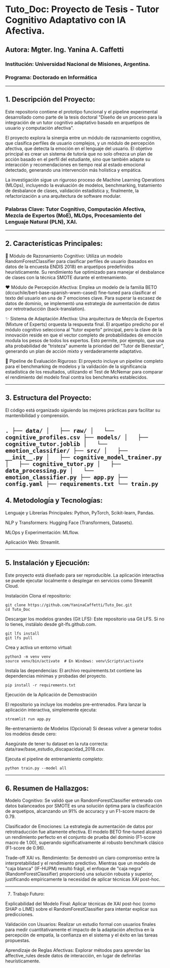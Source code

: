 # Tuto_Doc: Proyecto de Tesis - Tutor Cognitivo Adaptativo con IA Afectiva.

## Autora: Mgter. Ing. Yanina A. Caffetti

### Institución: Universidad Nacional de Misiones, Argentina.

### Programa: Doctorado en Informática

---

## 1. Descripción del Proyecto:
   
Este repositorio contiene el prototipo funcional y el pipeline experimental desarrollado como parte de la tesis doctoral "Diseño de un proceso para la integración de un tutor cognitivo adaptativo basado en arquetipos de usuario y computación afectiva".

El proyecto explora la sinergia entre un módulo de razonamiento cognitivo, que clasifica perfiles de usuario complejos, y un módulo de percepción afectiva, que detecta la emoción en el lenguaje del usuario. El objetivo principal es crear un sistema de tutoría que no solo ofrezca un plan de acción basado en el perfil del estudiante, sino que también adapte su interacción y recomendaciones en tiempo real al estado emocional detectado, generando una intervención más holística y empática.

La investigación sigue un riguroso proceso de Machine Learning Operations (MLOps), incluyendo la evaluación de modelos, benchmarking, tratamiento de desbalance de clases, validación estadística y, finalmente, la refactorización a una arquitectura de software modular.

### Palabras Clave: Tutor Cognitivo, Computación Afectiva, Mezcla de Expertos (MoE), MLOps, Procesamiento del Lenguaje Natural (PLN), XAI.

---

## 2. Características Principales:
   
🧠 Módulo de Razonamiento Cognitivo: Utiliza un modelo RandomForestClassifier para clasificar perfiles de usuario (basados en datos de la encuesta ENDIS 2018) en arquetipos predefinidos heurísticamente. Su rendimiento fue optimizado para manejar el desbalance de clases con la técnica SMOTE durante el entrenamiento.

❤️ Módulo de Percepción Afectiva: Emplea un modelo de la familia BETO (dccuchile/bert-base-spanish-wwm-cased) fine-tuned para clasificar el texto del usuario en una de 7 emociones clave. Para superar la escasez de datos de dominio, se implementó una estrategia de aumentación de datos por retrotraducción (back-translation).

✨ Sistema de Adaptación Afectiva: Una arquitectura de Mezcla de Expertos (Mixture of Experts) orquesta la respuesta final. El arquetipo predicho por el módulo cognitivo selecciona al "tutor experto" principal, pero la clave de la innovación reside en que el vector completo de probabilidades de emoción modula los pesos de todos los expertos. Esto permite, por ejemplo, que una alta probabilidad de "tristeza" aumente la prioridad del "Tutor de Bienestar", generando un plan de acción mixto y verdaderamente adaptativo.

🔬 Pipeline de Evaluación Riguroso: El proyecto incluye un pipeline completo para el benchmarking de modelos y la validación de la significancia estadística de los resultados, utilizando el Test de McNemar para comparar el rendimiento del modelo final contra los benchmarks establecidos.

---

## 3. Estructura del Proyecto:
   
El código está organizado siguiendo las mejores prácticas para facilitar su mantenibilidad y comprensión.

`
.
├── data/
│   ├── raw/
│   └── cognitive_profiles.csv
├── models/
│   ├── cognitive_tutor.joblib
│   └── emotion_classifier/
├── src/
│   ├── __init__.py
│   ├── cognitive_model_trainer.py
│   ├── cognitive_tutor.py
│   ├── data_processing.py
│   └── emotion_classifier.py
├── app.py
├── config.yaml
├── requirements.txt
└── train.py
`
---

## 4. Metodología y Tecnologías:
   
Lenguaje y Librerías Principales: Python, PyTorch, Scikit-learn, Pandas.

NLP y Transformers: Hugging Face (Transformers, Datasets).

MLOps y Experimentación: MLflow.

Aplicación Web: Streamlit.

---

## 5. Instalación y Ejecución:
   
Este proyecto está diseñado para ser reproducible. La aplicación interactiva se puede ejecutar localmente o desplegar en servicios como Streamlit Cloud.

Instalación
Clona el repositorio:

```
git clone https://github.com/YaninaCaffetti/Tuto_Doc.git
cd Tuto_Doc
```

Descargar los modelos grandes (Git LFS):
Este repositorio usa Git LFS. Si no lo tienes, instálalo desde git-lfs.github.com.

```
git lfs install
git lfs pull
```

Crea y activa un entorno virtual:

```
python3 -m venv venv
source venv/bin/activate  # En Windows: venv\Scripts\activate
```

Instala las dependencias:
El archivo requirements.txt contiene las dependencias mínimas y probadas del proyecto.

```
pip install -r requirements.txt
```
Ejecución de la Aplicación de Demostración

El repositorio ya incluye los modelos pre-entrenados. Para lanzar la aplicación interactiva, simplemente ejecuta:

```
streamlit run app.py
```
Re-entrenamiento de Modelos (Opcional)
Si deseas volver a generar todos los modelos desde cero:

Asegúrate de tener tu dataset en la ruta correcta: data/raw/base_estudio_discapacidad_2018.csv.

Ejecuta el pipeline de entrenamiento completo:

```
python train.py --model all
```

---

## 6. Resumen de Hallazgos:
   
Modelo Cognitivo: Se validó que un RandomForestClassifier entrenado con datos balanceados por SMOTE es una solución óptima para la clasificación de arquetipos, alcanzando un 91% de accuracy y un F1-score macro de 0.79.

Clasificador de Emociones: La estrategia de aumentación de datos por retrotraducción fue altamente efectiva. El modelo BETO fine-tuned alcanzó un rendimiento perfecto en el conjunto de prueba del dominio (F1-score macro de 1.00), superando significativamente al robusto benchmark clásico (F1-score de 0.96).

Trade-off XAI vs. Rendimiento: Se demostró un claro compromiso entre la interpretabilidad y el rendimiento predictivo. Mientras que un modelo de "caja blanca" (IF-HUPM) resultó frágil, el enfoque de "caja negra" (RandomForestClassifier) proporcionó una solución robusta y superior, justificando empíricamente la necesidad de aplicar técnicas XAI post-hoc.

---

7. Trabajo Futuro:
   
Explicabilidad del Modelo Final: Aplicar técnicas de XAI post-hoc (como SHAP o LIME) sobre el RandomForestClassifier para intentar explicar sus predicciones.

Validación con Usuarios: Realizar un estudio formal con usuarios finales para medir cuantitativamente el impacto de la adaptación afectiva en la percepción de empatía, la confianza en el sistema y el éxito en las tareas propuestas.

Aprendizaje de Reglas Afectivas: Explorar métodos para aprender las affective_rules desde datos de interacción, en lugar de definirlas heurísticamente.
